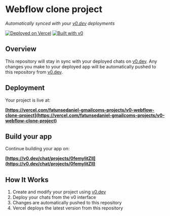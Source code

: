# Webflow clone project

*Automatically synced with your [v0.dev](https://v0.dev) deployments*

[![Deployed on Vercel](https://img.shields.io/badge/Deployed%20on-Vercel-black?style=for-the-badge&logo=vercel)](https://vercel.com/fatunsedaniel-gmailcoms-projects/v0-webflow-clone-project)
[![Built with v0](https://img.shields.io/badge/Built%20with-v0.dev-black?style=for-the-badge)](https://v0.dev/chat/projects/0femyIitZlI)

## Overview

This repository will stay in sync with your deployed chats on [v0.dev](https://v0.dev).
Any changes you make to your deployed app will be automatically pushed to this repository from [v0.dev](https://v0.dev).

## Deployment

Your project is live at:

**[https://vercel.com/fatunsedaniel-gmailcoms-projects/v0-webflow-clone-project](https://vercel.com/fatunsedaniel-gmailcoms-projects/v0-webflow-clone-project)**

## Build your app

Continue building your app on:

**[https://v0.dev/chat/projects/0femyIitZlI](https://v0.dev/chat/projects/0femyIitZlI)**

## How It Works

1. Create and modify your project using [v0.dev](https://v0.dev)
2. Deploy your chats from the v0 interface
3. Changes are automatically pushed to this repository
4. Vercel deploys the latest version from this repository